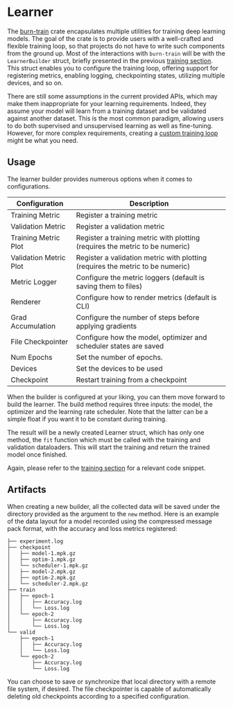 # Learner

The [burn-train](https://github.com/burn-rs/burn/tree/main/burn-train) crate encapsulates multiple
utilities for training deep learning models. The goal of the crate is to provide users with a
well-crafted and flexible training loop, so that projects do not have to write such components from
the ground up. Most of the interactions with `burn-train` will be with the `LearnerBuilder` struct,
briefly presented in the previous [training section](../basic-workflow/training.md). This struct
enables you to configure the training loop, offering support for registering metrics, enabling
logging, checkpointing states, utilizing multiple devices, and so on.

There are still some assumptions in the current provided APIs, which may make them inappropriate for
your learning requirements. Indeed, they assume your model will learn from a training dataset and be
validated against another dataset. This is the most common paradigm, allowing users to do both
supervised and unsupervised learning as well as fine-tuning. However, for more complex requirements,
creating a [custom training loop](../advanced/custom-training-loop.md) might be what you need.

## Usage

The learner builder provides numerous options when it comes to configurations.

| Configuration          | Description                                                                    |
| ---------------------- | ------------------------------------------------------------------------------ |
| Training Metric        | Register a training metric                                                     |
| Validation Metric      | Register a validation metric                                                   |
| Training Metric Plot   | Register a training metric with plotting (requires the metric to be numeric)   |
| Validation Metric Plot | Register a validation metric with plotting (requires the metric to be numeric) |
| Metric Logger          | Configure the metric loggers (default is saving them to files)                 |
| Renderer               | Configure how to render metrics (default is CLI)                               |
| Grad Accumulation      | Configure the number of steps before applying gradients                        |
| File Checkpointer      | Configure how the model, optimizer and scheduler states are saved              |
| Num Epochs             | Set the number of epochs.                                                      |
| Devices                | Set the devices to be used                                                     |
| Checkpoint             | Restart training from a checkpoint                                             |

When the builder is configured at your liking, you can them move forward to build the learner. The
build method requires three inputs: the model, the optimizer and the learning rate scheduler. Note
that the latter can be a simple float if you want it to be constant during training.

The result will be a newly created Learner struct, which has only one method, the `fit` function
which must be called with the training and validation dataloaders. This will start the training and
return the trained model once finished.

Again, please refer to the [training section](../basic-workflow/training.md) for a relevant code
snippet.

## Artifacts

When creating a new builder, all the collected data will be saved under the directory provided as
the argument to the `new` method. Here is an example of the data layout for a model recorded using
the compressed message pack format, with the accuracy and loss metrics registered:

```
├── experiment.log
├── checkpoint
│   ├── model-1.mpk.gz
│   ├── optim-1.mpk.gz
│   └── scheduler-1.mpk.gz
│   ├── model-2.mpk.gz
│   ├── optim-2.mpk.gz
│   └── scheduler-2.mpk.gz
├── train
│   ├── epoch-1
│   │   ├── Accuracy.log
│   │   └── Loss.log
│   └── epoch-2
│       ├── Accuracy.log
│       └── Loss.log
└── valid
    ├── epoch-1
    │   ├── Accuracy.log
    │   └── Loss.log
    └── epoch-2
        ├── Accuracy.log
        └── Loss.log
```

You can choose to save or synchronize that local directory with a remote file system, if desired.
The file checkpointer is capable of automatically deleting old checkpoints according to a specified
configuration.

